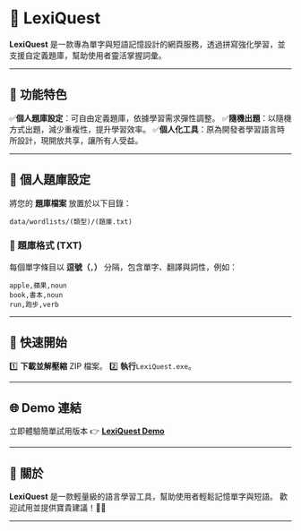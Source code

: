 # 🌟 LexiQuest

**LexiQuest** 是一款專為單字與短語記憶設計的網頁服務，透過拼寫強化學習，並支援自定義題庫，幫助使用者靈活掌握詞彙。

---

## 🚀 功能特色

✅ ​**個人題庫設定**​：可自由定義題庫，依據學習需求彈性調整。
✅ ​**隨機出題**​：以隨機方式出題，減少重複性，提升學習效率。
✅ ​**個人化工具**​：原為開發者學習語言時所設計，現開放共享，讓所有人受益。

---

## 📂 個人題庫設定

將您的 **題庫檔案** 放置於以下目錄：

```
data/wordlists/(類型)/(題庫.txt)
```

### 📌 題庫格式 (TXT)

每個單字條目以 **逗號（`,`）** 分隔，包含單字、翻譯與詞性，例如：

```
apple,蘋果,noun
book,書本,noun
run,跑步,verb
```

---

## 🎯 快速開始

1️⃣ **下載並解壓縮** ZIP 檔案。
2️⃣ **執行**`LexiQuest.exe`。

---

## 🌐 Demo 連結

立即體驗簡單試用版本 👉 **[LexiQuest Demo](https://geng0222.github.io/LexiQuest/)**

---

## 📢 關於

**LexiQuest** 是一款輕量級的語言學習工具，幫助使用者輕鬆記憶單字與短語。
歡迎試用並提供寶貴建議！🚀✨

---